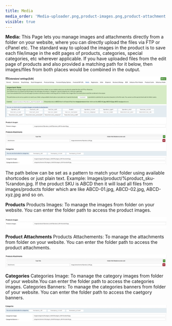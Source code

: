```yaml
---
title: Media
media_order: 'Media-uploader.png,product-images.png,product-attachment.png,category.png'
visible: true
---
```


**Media:** 
This Page lets you manage images and attachments directly from a folder on your website, where you can directly upload the files via FTP or cPanel etc.
The standard way to upload the images in the product is to save each file/image in the edit pages of products, categories, special categories, etc wherever applicable.
If you have uploaded files from the edit page of products and also provided a matching path for it below, then images/files from both places would be combined in the output.

![](Media-uploader.png)

The path below can be set as a pattern to match your folder using available shortcodes or just plain text. Example: Images/product/%product_sku-%randon.jpg. If the product SKU is ABCD then it will load all files from images/products folder which are like ABCD-01.jpg, ABCD-02.jpg, ABCD-xyz.jpg and so on.

**Products**
Products Images: To manage the images from folder on your website. You can enter the folder path to access the product images.

![](product-images.png)

**Product Attachments**
Products Attachements: To manage the attachments from folder on your website. You can enter the folder path to access the product attachments.

![](product-attachment.png)

**Categories**
Categories Image: To manage the category images from folder of your website.You can enter the folder path to access the categories images.
Categories Banners: To manage the categories banners from folder of your website. You can enter the folder path to access the caetgory banners.

![](category.png)
